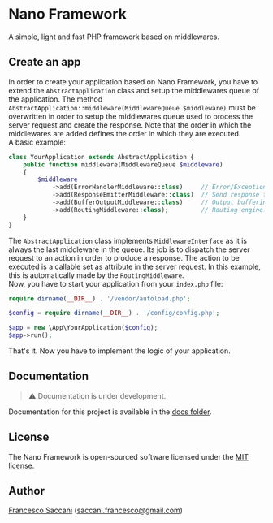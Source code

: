 # Nano Framework
A simple, light and fast PHP framework based on middlewares.

## Create an app
In order to create your application based on Nano Framework, you have to extend the `AbstractApplication` class and
setup the middlewares queue of the application. The method 
`AbstractApplication::middleware(MiddlewareQueue $middleware)` must be overwritten in order to setup the middlewares
queue used to process the server request and create the response. Note that the order in which the middlewares are
added defines the order in which they are executed.\
A basic example:
```php
class YourApplication extends AbstractApplication {
    public function middleware(MiddlewareQueue $middleware)
    {
        $middleware
            ->add(ErrorHandlerMiddleware::class)     // Error/Exception handling.
            ->add(ResponseEmitterMiddleware::class)  // Send response to the user.
            ->add(BufferOutputMiddleware::class)     // Output buffering and compressing.
            ->add(RoutingMiddleware::class);         // Routing engine.
    }
}
```
The `AbstractApplication` class implements `MiddlewareInterface` as it is always the last middleware in the
queue. Its job is to dispatch the server request to an action in order to produce a response. The action to be
executed is a callable set as attribute in the server request. In this example, this is automatically made by
the `RoutingMiddleware`.\
Now, you have to start your application from your `index.php` file:
```php
require dirname(__DIR__) . '/vendor/autoload.php';

$config = require dirname(__DIR__) . '/config/config.php';

$app = new \App\YourApplication($config);
$app->run();
```
That's it. Now you have to implement the logic of your application.

## Documentation
> :warning: Documentation is under development.

Documentation for this project is available in the [docs folder](docs/README.md).

## License
The Nano Framework is open-sourced software licensed under the [MIT license](README.md).

## Author
[Francesco Saccani](https://github.com/franksacco) (saccani.francesco@gmail.com)